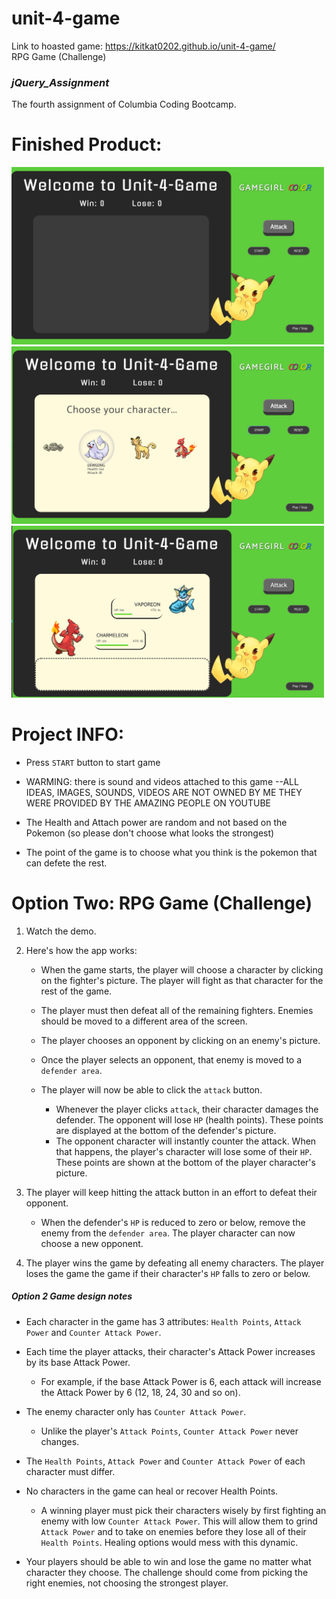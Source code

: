 # unit-4-game
Link to hoasted game: 
https://kitkat0202.github.io/unit-4-game/ <br/>
RPG Game (Challenge)

### _jQuery_Assignment_
The fourth assignment of Columbia Coding Bootcamp. 


# Finished Product:
<img src="assets/images/start-pg.jpg" alt="Finished Index" width="500px"/>
<img src="assets/images/play-pg1.jpg" alt="Finished Index" width="500px"/>
<img src="assets/images/play-pg2.jpg" alt="Finished Index" width="500px"/>

# Project INFO:

- Press `START` button to start game

- WARMING: there is sound and videos attached to this game
  --ALL IDEAS, IMAGES, SOUNDS, VIDEOS ARE NOT OWNED BY ME THEY WERE PROVIDED BY THE AMAZING PEOPLE ON YOUTUBE

- The Health and Attach power are random and not based on the Pokemon (so please don't choose what looks the strongest)

- The point of the game is to choose what you think is the pokemon that can defete the rest.


# Option Two: RPG Game (Challenge)
1. Watch the demo.

2. Here's how the app works:

   * When the game starts, the player will choose a character by clicking on the fighter's picture. The player will fight as that character for the rest of the game.

   * The player must then defeat all of the remaining fighters. Enemies should be moved to a different area of the screen.

   * The player chooses an opponent by clicking on an enemy's picture.

   * Once the player selects an opponent, that enemy is moved to a `defender area`.

   * The player will now be able to click the `attack` button.
     * Whenever the player clicks `attack`, their character damages the defender. The opponent will lose `HP` (health points). These points are displayed at the bottom of the defender's picture. 
     * The opponent character will instantly counter the attack. When that happens, the player's character will lose some of their `HP`. These points are shown at the bottom of the player character's picture.

3. The player will keep hitting the attack button in an effort to defeat their opponent.

   * When the defender's `HP` is reduced to zero or below, remove the enemy from the `defender area`. The player character can now choose a new opponent.

4. The player wins the game by defeating all enemy characters. The player loses the game the game if their character's `HP` falls to zero or below.

##### Option 2 Game design notes

* Each character in the game has 3 attributes: `Health Points`, `Attack Power` and `Counter Attack Power`.

* Each time the player attacks, their character's Attack Power increases by its base Attack Power. 
  * For example, if the base Attack Power is 6, each attack will increase the Attack Power by 6 (12, 18, 24, 30 and so on).
* The enemy character only has `Counter Attack Power`. 

  * Unlike the player's `Attack Points`, `Counter Attack Power` never changes.

* The `Health Points`, `Attack Power` and `Counter Attack Power` of each character must differ.

* No characters in the game can heal or recover Health Points. 

  * A winning player must pick their characters wisely by first fighting an enemy with low `Counter Attack Power`. This will allow them to grind `Attack Power` and to take on enemies before they lose all of their `Health Points`. Healing options would mess with this dynamic.

* Your players should be able to win and lose the game no matter what character they choose. The challenge should come from picking the right enemies, not choosing the strongest player.